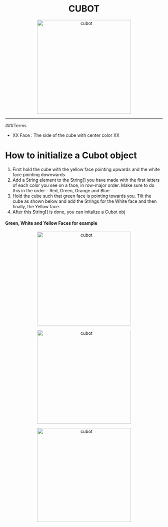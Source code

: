 <h1 align="center">CUBOT</h1>

<p align="center">
  <img width="300" src="https://cdn.discordapp.com/attachments/812010624301269012/846043080104607744/output-onlinepngtools.png" alt="cubot">
</p>
<hr> 

###Terms 
* XX Face : The side of the cube with center color XX 


# How to initialize a Cubot object

1. First hold the cube with the yellow face pointing upwards and the white face pointing downwards 
2. Add a String element to the String[] you have made with the first letters of each color you see on a face, in row-major order. Make sure to do this in the order - Red, Green, Orange and Blue 
3. Hold the cube such that green face is pointing towards you. Tilt the cube as shown below and add the Strings for the White face and then finally, the Yellow face. 
4. After this String[] is done, you can initalize a Cubot obj

#### Green, White and Yellow Faces for example 
<p align="center">
  <img width="300" src="https://cdn.discordapp.com/attachments/812010624301269012/846018771907117086/Untitled_design.png" alt="cubot">
</p>
<p align="center">
  <img width="300" src="https://cdn.discordapp.com/attachments/812010624301269012/846039736976277556/greenyellow.png" alt="cubot">
</p>
<p align="center">
  <img width="300" src="https://cdn.discordapp.com/attachments/812010624301269012/846043080104607744/output-onlinepngtools.png" alt="cubot">
</p>

